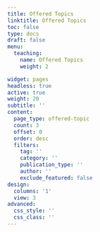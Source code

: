 ```yaml
---
title: Offered Topics
linktitle: Offered Topics
toc: false
type: docs
draft: false
menu:
  teaching:
    name: Offered Topics
    weight: 2

widget: pages
headless: true
active: true
weight: 20
subtitle: ''
content:
  page_type: offered-topic
  count: 3
  offset: 0
  order: desc
  filters:
    tag: ''
    category: ''
    publication_type: ''
    author: ''
    exclude_featured: false
design:
  columns: '1'
  view: 3
advanced:
  css_style: ''
  css_class: ''
---
```

